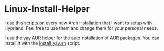 # Linux-Install-Helper
I use this scripts on every new Arch installation that I want to setup with Hyprland.
Feel free to use them and change them for your personal needs.

I use the yay AUR helper for the auto installation of AUR packages. You can install it with the [install_yay.sh](install_yay.sh) script.
